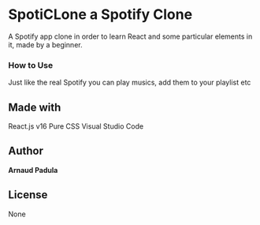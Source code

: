 # SpotiCLone a Spotify Clone

A Spotify app clone in order to learn React and some particular elements in it, made by a beginner.


### How to Use

Just like the real Spotify you can play musics, add them to your playlist etc


## Made with

React.js v16
Pure CSS
Visual Studio Code


## Author

 **Arnaud Padula**

## License

None

